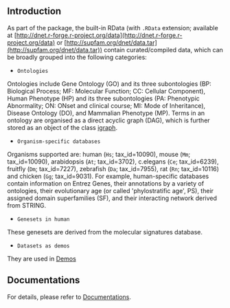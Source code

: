 ## Introduction
As part of the package, the built-in RData (with `.RData` extension; available at 
[http://dnet.r-forge.r-project.org/data](http://dnet.r-forge.r-project.org/data) or 
[http://supfam.org/dnet/data.tar](http://supfam.org/dnet/data.tar)) contain curated/compiled data, which can be broadly grouped into the following categories:

* `Ontologies`

Ontologies include Gene Ontology (GO) and its three subontologies (BP: Biological Process; MF: Molecular Function; CC: Cellular Component), Human Phenotype (HP) and its three subontologies (PA: Phenotypic Abnormality; ON: ONset and clinical course; MI: Mode of Inheritance), Disease Ontology (DO), and Mammalian Phenotype (MP). Terms in an ontology are organised as a direct acyclic graph (DAG), which is further stored as an object of the class [igraph](http://igraph.sourceforge.net/doc/R/aaa-igraph-package.html).

* `Organism-specific databases`

Organisms supported are: human (`Hs`; tax_id=10090), mouse (`Mm`; tax_id=10090), arabidopsis (`At`; tax_id=3702), c.elegans (`Ce`; tax_id=6239), fruitfly (`Dm`; tax_id=7227), zebrafish (`Da`; tax_id=7955), rat (`Rn`; tax_id=10116) and chicken (`Gg`; tax_id=9031). For example, human-specific databases contain information on Entrez Genes, their annotations by a variety of ontologies, their evolutionary age (or called 'phylostratific age', PS), their assigned domain superfamilies (SF), and their interacting network derived from STRING.

* `Genesets in human`

These genesets are derived from the molecular signatures database.

* `Datasets as demos`

They are used in [Demos](http://dnet.r-forge.r-project.org/demos.html)

## Documentations

For details, please refer to [Documentations](http://dnet.r-forge.r-project.org/docs.html).

